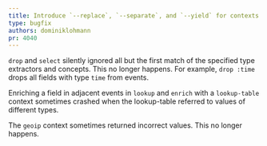 ```yaml
---
title: Introduce `--replace`, `--separate`, and `--yield` for contexts
type: bugfix
authors: dominiklohmann
pr: 4040
---
```


`drop` and `select` silently ignored all but the first match of the specified
type extractors and concepts. This no longer happens. For example, `drop :time`
drops all fields with type `time` from events.

Enriching a field in adjacent events in `lookup` and `enrich` with a
`lookup-table` context sometimes crashed when the lookup-table referred to
values of different types.

The `geoip` context sometimes returned incorrect values. This no longer happens.
